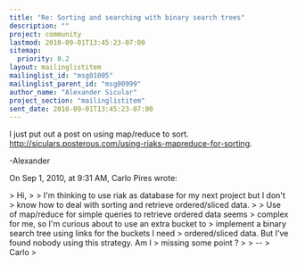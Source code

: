 ```yaml
---
title: "Re: Sorting and searching with binary search trees"
description: ""
project: community
lastmod: 2010-09-01T13:45:23-07:00
sitemap:
  priority: 0.2
layout: mailinglistitem
mailinglist_id: "msg01005"
mailinglist_parent_id: "msg00999"
author_name: "Alexander Sicular"
project_section: "mailinglistitem"
sent_date: 2010-09-01T13:45:23-07:00
---
```



I just put out a post on using map/reduce to sort. 
http://siculars.posterous.com/using-riaks-mapreduce-for-sorting.

-Alexander

On Sep 1, 2010, at 9:31 AM, Carlo Pires wrote:

&gt; Hi,
&gt; 
&gt; I'm thinking to use riak as database for my next project but I don't
&gt; know how to deal with sorting and retrieve ordered/sliced data.
&gt; 
&gt; Use of map/reduce for simple queries to retrieve ordered data seems
&gt; complex for me, so I'm curious about to use an extra bucket to
&gt; implement a binary search tree using links for the buckets I need
&gt; ordered/sliced data. But I've found nobody using this strategy. Am I
&gt; missing some point ?
&gt; 
&gt; --
&gt; Carlo
&gt; 
